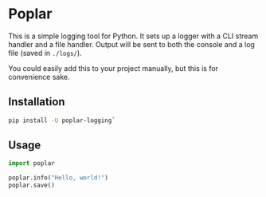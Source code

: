 # Poplar 

This is a simple logging tool for Python. It sets up a logger with a CLI stream handler and a file handler. Output will be sent to both the console and a log file (saved in `./logs/`).

You could easily add this to your project manually, but this is for convenience sake.

## Installation

```bash
pip install -U poplar-logging`
```

## Usage

```python
import poplar

poplar.info("Hello, world!")
poplar.save()
```
